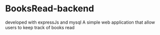 # BooksRead-backend
developed with expressJs and mysql
A simple web application that allow users to keep track of books read


